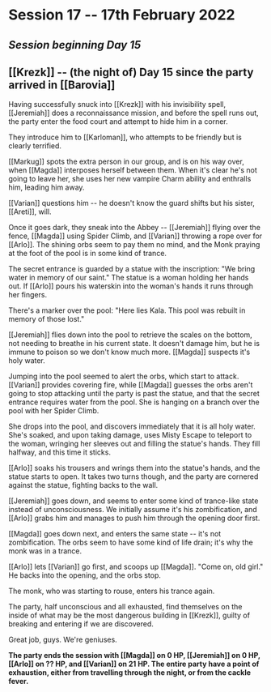 # Session 17 -- 17th February 2022
## *Session beginning Day 15*

## [[Krezk]] -- (the night of) Day 15 since the party arrived in [[Barovia]]

Having successfully snuck into [[Krezk]] with his invisibility spell, [[Jeremiah]] does a reconnaissance mission, and before the spell runs out, the party enter the food court and attempt to hide him in a corner.

They introduce him to [[Karloman]], who attempts to be friendly but is clearly terrified.

[[Markug]] spots the extra person in our group, and is on his way over, when [[Magda]] interposes herself between them. When it's clear he's not going to leave her, she uses her new vampire Charm ability and enthralls him, leading him away.

[[Varian]] questions him -- he doesn't know the guard shifts but his sister, [[Areti]], will.

Once it goes dark, they sneak into the Abbey -- [[Jeremiah]] flying over the fence, [[Magda]] using Spider Climb, and [[Varian]] throwing a rope over for [[Arlo]]. The shining orbs seem to pay them no mind, and the Monk praying at the foot of the pool is in some kind of trance.

The secret entrance is guarded by a statue with the inscription: "We bring water in memory of our saint." The statue is a woman holding her hands out. If [[Arlo]] pours his waterskin into the woman's hands it runs through her fingers.

There's a marker over the pool: "Here lies Kala. This pool was rebuilt in memory of those lost."

[[Jeremiah]] flies down into the pool to retrieve the scales on the bottom, not needing to breathe in his current state. It doesn't damage him, but he is immune to poison so we don't know much more. [[Magda]] suspects it's holy water.

Jumping into the pool seemed to alert the orbs, which start to attack. [[Varian]] provides covering fire, while [[Magda]] guesses the orbs aren't going to stop attacking until the party is past the statue, and that the secret entrance requires water from the pool. She is hanging on a branch over the pool with her Spider Climb.

She drops into the pool, and discovers immediately that it is all holy water. She's soaked, and upon taking damage, uses Misty Escape to teleport to the woman, wringing her sleeves out and filling the statue's hands. They fill halfway, and this time it sticks.

[[Arlo]] soaks his trousers and wrings them into the statue's hands, and the statue starts to open. It takes two turns though, and the party are cornered against the statue, fighting backs to the wall.

[[Jeremiah]] goes down, and seems to enter some kind of trance-like state instead of unconsciousness. We initially assume it's his zombification, and [[Arlo]] grabs him and manages to push him through the opening door first.

[[Magda]] goes down next, and enters the same state -- it's not zombification. The orbs seem to have some kind of life drain; it's why the monk was in a trance.

[[Arlo]] lets [[Varian]] go first, and scoops up [[Magda]]. "Come on, old girl." He backs into the opening, and the orbs stop.

The monk, who was starting to rouse, enters his trance again.

The party, half unconscious and all exhausted, find themselves on the inside of what may be the most dangerous building in [[Krezk]], guilty of breaking and entering if we are discovered.

Great job, guys. We're geniuses.

**The party ends the session with [[Magda]] on 0 HP, [[Jeremiah]] on 0 HP, [[Arlo]] on ?? HP, and [[Varian]] on 21 HP. The entire party have a point of exhaustion, either from travelling through the night, or from the cackle fever.**